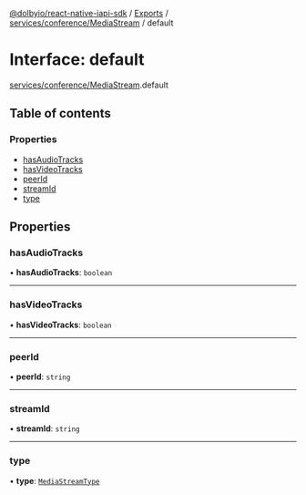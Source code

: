 [@dolbyio/react-native-iapi-sdk](../README.md) / [Exports](../modules.md) / [services/conference/MediaStream](../modules/services_conference_MediaStream.md) / default

# Interface: default

[services/conference/MediaStream](../modules/services_conference_MediaStream.md).default

## Table of contents

### Properties

- [hasAudioTracks](services_conference_MediaStream.default.md#hasaudiotracks)
- [hasVideoTracks](services_conference_MediaStream.default.md#hasvideotracks)
- [peerId](services_conference_MediaStream.default.md#peerid)
- [streamId](services_conference_MediaStream.default.md#streamid)
- [type](services_conference_MediaStream.default.md#type)

## Properties

### hasAudioTracks

• **hasAudioTracks**: `boolean`

___

### hasVideoTracks

• **hasVideoTracks**: `boolean`

___

### peerId

• **peerId**: `string`

___

### streamId

• **streamId**: `string`

___

### type

• **type**: [`MediaStreamType`](../modules/services_conference_MediaStream.md#mediastreamtype)
